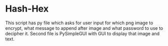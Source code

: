 # Hash-Hex
This script has py file which asks for user input for which png image to encrypt, what message to append after image and what password to use to decipher it.
Second file is PySimpleGUI with GUI to display that image and text.
